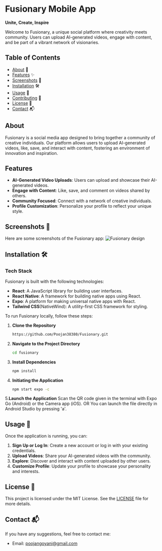 # Fusionary Mobile App

**Unite, Create, Inspire**

Welcome to Fusionary, a unique social platform where creativity meets community. Users can upload AI-generated videos, engage with content, and be part of a vibrant network of visionaries.

## Table of Contents

- [About](#about) 📖
- [Features](#features) ✨
- [Screenshots](#screenshots) 📸
- [Installation](#installation) 🛠️
- [Usage](#usage) 🚀
- [Contributing](#contributing) 🤝
- [License](#license) 📄
- [Contact](#contact) 📬

## About

Fusionary is a social media app designed to bring together a community of creative individuals. Our platform allows users to upload AI-generated videos, like, save, and interact with content, fostering an environment of innovation and inspiration.

## Features

- **AI-Generated Video Uploads**: Users can upload and showcase their AI-generated videos.
- **Engage with Content**: Like, save, and comment on videos shared by others.
- **Community Focused**: Connect with a network of creative individuals.
- **Profile Customization**: Personalize your profile to reflect your unique style.

## Screenshots 📸

Here are some screenshots of the Fusionary app:
![Fusionary design](https://github.com/Poojan38380/Fusionary/assets/119067163/81cf7604-7092-4029-9d60-bcff1e0c3294)
## Installation 🛠️

### Tech Stack

Fusionary is built with the following technologies:

- **React**: A JavaScript library for building user interfaces.
- **React Native**: A framework for building native apps using React.
- **Expo**: A platform for making universal native apps with React.
- **Tailwind CSS**(NativeWind): A utility-first CSS framework for styling.

To run Fusionary locally, follow these steps:

1. **Clone the Repository**
    ```bash
    https://github.com/Poojan38380/Fusionary.git
    ```
2. **Navigate to the Project Directory**
    ```bash
    cd fusionary
    ```
3. **Install Dependencies**
    ```bash
    npm install
    ```
4. **Initiating the Application**
    ```bash
    npm start expo -c
    ```
5.**Launch the Application**
    Scan the QR code given in the terminal with Expo Go (Android) or the Camera app (iOS).
    OR
    You can launch the file directly in Android Studio by pressing 'a'.

## Usage 🚀

Once the application is running, you can:

1. **Sign Up or Log In**: Create a new account or log in with your existing credentials.
2. **Upload Videos**: Share your AI-generated videos with the community.
3. **Explore**: Discover and interact with content uploaded by other users.
4. **Customize Profile**: Update your profile to showcase your personality and interests.


## License 📄

This project is licensed under the MIT License. See the [LICENSE](LICENSE) file for more details.

## Contact 📬

If you have any suggestions, feel free to contact me:

- Email: poojangoyani@gmail.com

